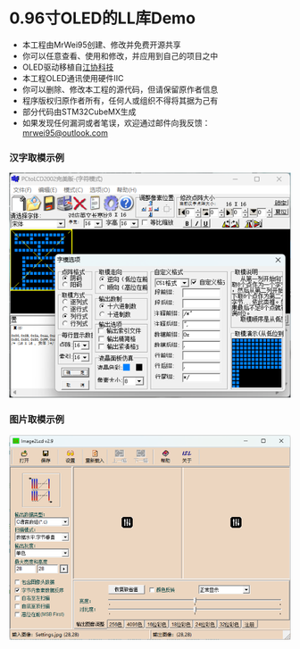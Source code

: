 # 0.96寸OLED的LL库Demo
  * 本工程由MrWei95创建、修改并免费开源共享
  * 你可以任意查看、使用和修改，并应用到自己的项目之中
  * OLED驱动移植自[江协科技](https://jiangxiekeji.com/)
  * 本工程OLED通讯使用硬件IIC
  * 你可以删除、修改本工程的源代码，但请保留原作者信息
  * 程序版权归原作者所有，任何人或组织不得将其据为己有
  * 部分代码由STM32CubeMX生成
  * 如果发现任何漏洞或者笔误，欢迎通过邮件向我反馈：mrwei95@outlook.com
### 汉字取模示例
<img src="/Documents/汉字取模.png" class="" title="汉字取模" >

### 图片取模示例
<img src="/Documents/图片取模.png" class="" title="图片取模" >
